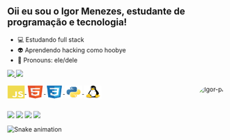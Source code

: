 ##  Oii eu sou o Igor Menezes, estudante de programação e tecnologia!

- 💻 Estudando full stack
- 👽 Aprendendo hacking como hoobye
- 🤖 Pronouns: ele/dele

<div align="left">
  <a href="https://github.com/IgorMenezess">
  <img src="https://github-readme-stats.vercel.app/api?username=IgorMenezess&show_icons=true&theme=dark&include_all_commits=true&count_private=true&"/>
  <img src="https://github-readme-stats.vercel.app/api/top-langs/?username=IgorMenezess&layout=compact](https://github-readme-stats.vercel.app/api/top-langs/?username=IgorMenezess)&theme=dark"/>
</div>

<div style="display: inline_block"><br>
  <img align="center" alt="Igor-Js" height="30" width="40" src="https://raw.githubusercontent.com/devicons/devicon/master/icons/javascript/javascript-plain.svg">
  <img align="center" alt="Igor-HTML" height="30" width="40" src="https://raw.githubusercontent.com/devicons/devicon/master/icons/html5/html5-original.svg">
  <img align="center" alt="Igor-CSS" height="30" width="40" src="https://raw.githubusercontent.com/devicons/devicon/master/icons/css3/css3-original.svg">
  <img align="center" alt="Igor-Python" height="30" width="40" src="https://raw.githubusercontent.com/devicons/devicon/master/icons/python/python-original.svg">
  <img align="center" alt="Igor-Linux" height="30" width="40" src="https://raw.githubusercontent.com/devicons/devicon/master/icons/linux/linux-original.svg">
  <img align="right"  alt="Igor-pic" height="150" style="border-radius:50px;" src="https://i.pinimg.com/originals/36/39/e5/3639e558d9dcf232839c9d2535e573a6.jpg">
</div>

##

<div>
  <a href="https://instagram.com/igorwssh" target="_blank"><img src="https://img.shields.io/badge/-Instagram-%23E4405F?style=for-the-badge&logo=instagram&logoColor=white" target="_blank"></a>
  <a href="https://www.facebook.com/profile.php?id=100073463034404" target="_blank"><img src="https://img.shields.io/badge/Facebook-1877F2?style=for-the-badge&logo=facebook&logoColor=white"></a> 
  <a href = "mailto:amokillua@gmail.com"><img src="https://img.shields.io/badge/-Gmail-%23333?style=for-the-badge&logo=gmail&logoColor=white" target="_blank"></a>
   <a href = "https://steamcommunity.com/profiles/76561199180910813/"><img src="https://img.shields.io/badge/Steam-000000?style=for-the-badge&logo=steam&logoColor=white"></a> 
   
  ![Snake animation](https://github.com/IgorMenezess/IgorMenezess/blob/output/github-contribution-grid-snake.svg)
   
</div>
